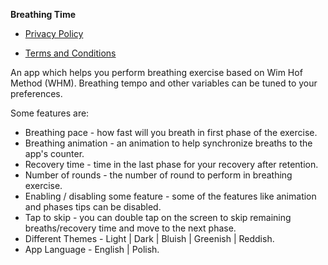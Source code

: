 **Breathing Time**

*	[Privacy Policy](privacy.md)

*	[Terms and Conditions](terms_and_conditions.md)

An app which helps you perform breathing exercise based on Wim Hof Method (WHM).
Breathing tempo and other variables can be tuned to your preferences.

Some features are:
+ Breathing pace - how fast will you breath in first phase of the exercise.
+ Breathing animation - an animation to help synchronize breaths to the app's counter.
+ Recovery time - time in the last phase for your recovery after retention.
+ Number of rounds - the number of round to perform in breathing exercise.
+ Enabling / disabling some feature - some of the features like animation and phases tips can be disabled.
+ Tap to skip - you can double tap on the screen to skip remaining breaths/recovery time and move to the next
phase.
+ Different Themes - Light | Dark | Bluish | Greenish | Reddish.
+ App Language - English | Polish.
